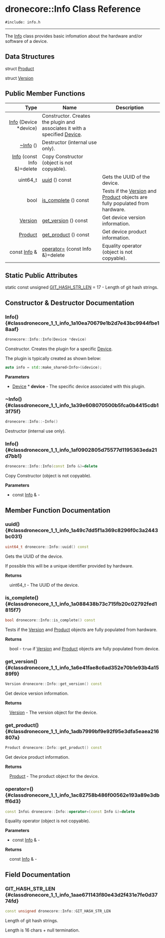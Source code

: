 # dronecore::Info Class Reference
`#include: info.h`

----


The [Info](classdronecore_1_1_info.md) class provides basic infomation about the hardware and/or software of a device. 


## Data Structures


struct [Product](structdronecore_1_1_info_1_1_product.md)

struct [Version](structdronecore_1_1_info_1_1_version.md)

## Public Member Functions


Type | Name | Description
---: | --- | ---
| [Info](#classdronecore_1_1_info_1a10ea70679e1b2d7e43bc9944fbe18aaf) (Device *device) | Constructor. Creates the plugin and associates it with a specified [Device](classdronecore_1_1_device.md).
| [~Info](#classdronecore_1_1_info_1a39e608070500b5fca0b4415cdb13f75f) () | Destructor (internal use only).
| [Info](#classdronecore_1_1_info_1af0902805d75577d1195363eda21d7bb1) (const Info &)=delete | Copy Constructor (object is not copyable).
uint64_t | [uuid](#classdronecore_1_1_info_1a49c7dd5f1a369c8296f0c3a2443bc031) () const | Gets the UUID of the device.
bool | [is_complete](#classdronecore_1_1_info_1a088438b73c715fb20c02792fed1815f7) () const | Tests if the [Version](structdronecore_1_1_info_1_1_version.md) and [Product](structdronecore_1_1_info_1_1_product.md) objects are fully populated from hardware.
[Version](structdronecore_1_1_info_1_1_version.md) | [get_version](#classdronecore_1_1_info_1a6e41fae8c6ad352e70b1e93b4a1589f9) () const | Get device version information.
[Product](structdronecore_1_1_info_1_1_product.md) | [get_product](#classdronecore_1_1_info_1adb7999bf9e92f95e3dfa5eaea216807a) () const | Get device product information.
const [Info](classdronecore_1_1_info.md) & | [operator=](#classdronecore_1_1_info_1ac82758b486f00562e193a89e3dbff6d3) (const Info &)=delete | Equality operator (object is not copyable).

## Static Public Attributes


static const unsigned [GIT_HASH_STR_LEN](#classdronecore_1_1_info_1aae671143f80e43d2f431e7fe0d3774fd) = 17 - Length of git hash strings.


## Constructor & Destructor Documentation


### Info() {#classdronecore_1_1_info_1a10ea70679e1b2d7e43bc9944fbe18aaf}
```cpp
dronecore::Info::Info(Device *device)
```

Constructor. Creates the plugin for a specific [Device](classdronecore_1_1_device.md).

The plugin is typically created as shown below: 

```cpp
auto info = std::make_shared<Info>(&device);
```


**Parameters**

* [Device](classdronecore_1_1_device.md) * **device** - The specific device associated with this plugin.

### ~Info() {#classdronecore_1_1_info_1a39e608070500b5fca0b4415cdb13f75f}
```cpp
dronecore::Info::~Info()
```


Destructor (internal use only).


### Info() {#classdronecore_1_1_info_1af0902805d75577d1195363eda21d7bb1}
```cpp
dronecore::Info::Info(const Info &)=delete
```


Copy Constructor (object is not copyable).


**Parameters**

* const [Info](classdronecore_1_1_info.md) & - 

## Member Function Documentation


### uuid() {#classdronecore_1_1_info_1a49c7dd5f1a369c8296f0c3a2443bc031}
```cpp
uint64_t dronecore::Info::uuid() const
```


Gets the UUID of the device.

If possible this will be a unique identifier provided by hardware.

**Returns**

&emsp;uint64_t - The UUID of the device.

### is_complete() {#classdronecore_1_1_info_1a088438b73c715fb20c02792fed1815f7}
```cpp
bool dronecore::Info::is_complete() const
```


Tests if the [Version](structdronecore_1_1_info_1_1_version.md) and [Product](structdronecore_1_1_info_1_1_product.md) objects are fully populated from hardware.


**Returns**

&emsp;bool - `true` if [Version](structdronecore_1_1_info_1_1_version.md) and [Product](structdronecore_1_1_info_1_1_product.md) objects are fully populated from device.

### get_version() {#classdronecore_1_1_info_1a6e41fae8c6ad352e70b1e93b4a1589f9}
```cpp
Version dronecore::Info::get_version() const
```


Get device version information.


**Returns**

&emsp;[Version](structdronecore_1_1_info_1_1_version.md) - The version object for the device.

### get_product() {#classdronecore_1_1_info_1adb7999bf9e92f95e3dfa5eaea216807a}
```cpp
Product dronecore::Info::get_product() const
```


Get device product information.


**Returns**

&emsp;[Product](structdronecore_1_1_info_1_1_product.md) - The product object for the device.

### operator=() {#classdronecore_1_1_info_1ac82758b486f00562e193a89e3dbff6d3}
```cpp
const Info& dronecore::Info::operator=(const Info &)=delete
```


Equality operator (object is not copyable).


**Parameters**

* const [Info](classdronecore_1_1_info.md) & - 

**Returns**

&emsp;const [Info](classdronecore_1_1_info.md) & - 

## Field Documentation


### GIT_HASH_STR_LEN {#classdronecore_1_1_info_1aae671143f80e43d2f431e7fe0d3774fd}

```cpp
const unsigned dronecore::Info::GIT_HASH_STR_LEN
```


Length of git hash strings.

Length is 16 chars + null termination.